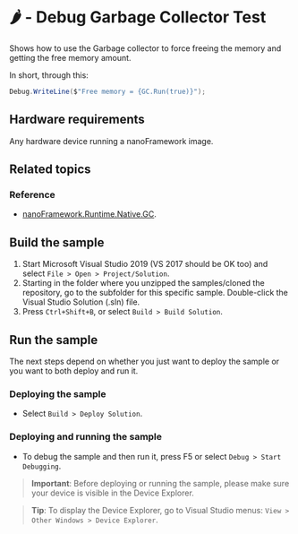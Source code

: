 # 🌶️ - Debug Garbage Collector Test

Shows how to use the Garbage collector to force freeing the memory and getting the free memory amount.

In short, through this:

```csharp
Debug.WriteLine($"Free memory = {GC.Run(true)}");
```

## Hardware requirements

Any hardware device running a nanoFramework image.

## Related topics

### Reference

- [nanoFramework.Runtime.Native.GC](https://docs.nanoframework.net/api/nanoFramework.Runtime.Native.GC.html).

## Build the sample

1. Start Microsoft Visual Studio 2019 (VS 2017 should be OK too) and select `File > Open > Project/Solution`.
1. Starting in the folder where you unzipped the samples/cloned the repository, go to the subfolder for this specific sample. Double-click the Visual Studio Solution (.sln) file.
1. Press `Ctrl+Shift+B`, or select `Build > Build Solution`.

## Run the sample

The next steps depend on whether you just want to deploy the sample or you want to both deploy and run it.

### Deploying the sample

- Select `Build > Deploy Solution`.

### Deploying and running the sample

- To debug the sample and then run it, press F5 or select `Debug > Start Debugging`.

> **Important**: Before deploying or running the sample, please make sure your device is visible in the Device Explorer.

> **Tip**: To display the Device Explorer, go to Visual Studio menus: `View > Other Windows > Device Explorer`.
